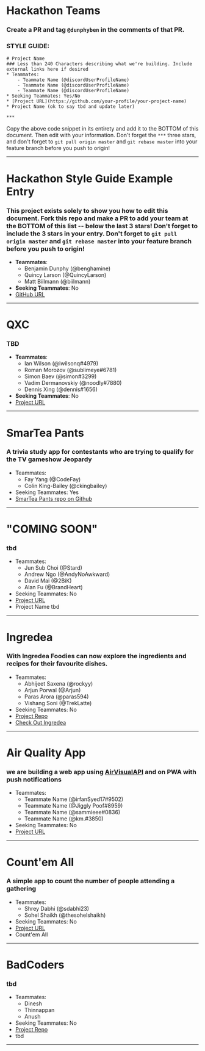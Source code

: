 # Hackathon Teams

### Create a PR and tag `@dunphyben` in the comments of that PR.

### STYLE GUIDE:  

```
# Project Name
### Less than 240 Characters describing what we're building. Include external links here if desired
* Teammates:
    - Teammate Name (@discordUserProfileName)
    - Teammate Name (@discordUserProfileName)
    - Teammate Name (@discordUserProfileName)
* Seeking Teammates: Yes/No
* [Project URL](https://github.com/your-profile/your-project-name)
* Project Name (ok to say tbd and update later)

***
```

Copy the above code snippet in its entirety and add it to the BOTTOM of this document. Then edit with your information. Don't forget the `***` three stars, and don't forget to `git pull origin master` and `git rebase master` into your feature branch before you push to origin!

***

# Hackathon Style Guide Example Entry
### This project exists solely to show you how to edit this document. Fork this repo and make a PR to add your team at the BOTTOM of this list -- below the last 3 stars! Don't forget to include the 3 stars in your entry. Don't forget to `git pull origin master` and `git rebase master` into your feature branch before you push to origin!
* **Teammates**:
  - Benjamin Dunphy (@benghamine)
  - Quincy Larson (@QuincyLarson)
  - Matt Biilmann (@biilmann)
* **Seeking Teammates**: No
* [GitHub URL](https://github.com/your-profile/your-project-name)

***

# QXC
### TBD
- **Teammates**:
  - Ian Wilson (@iwilsonq#4979)
  - Roman Morozov (@sublimeye#6781)
  - Simon Baev (@simon#3299)
  - Vadim Dermanovskiy (@noodly#7880)
  - Dennis Xing (@dennis#1656)
- **Seeking Teammates**: No
- [Project URL](https://github.com/iwilsonq/qxc)

***

# SmarTea Pants
### A trivia study app for contestants who are trying to qualify for the TV gameshow Jeopardy
* Teammates:
    - Fay Yang (@CodeFay)
    - Colin King-Bailey (@ckingbailey)
* Seeking Teammates: Yes
* [SmarTea Pants repo on Github](https://github.com/ckingbailey/smarteapants)

***

# "COMING SOON"
### tbd
* Teammates:
    - Jun Sub Choi (@Stard)
    - Andrew Ngo (@AndyNoAwkward)
    - David Mai (@2BiK)
    - Alan Fu (@BrandHeart)
* Seeking Teammates: No
* [Project URL](https://github.com/Broke-Bois-Club)
* Project Name tbd

***

# Ingredea
### With Ingredea Foodies can now explore the ingredients and recipes for their favourite dishes.
* Teammates:
  - Abhijeet Saxena (@rockyy)
  - Arjun Porwal (@Arjun)
  - Paras Arora (@paras594)
  - Vishang Soni (@TrekLatte)
* Seeking Teammates: No
* [Project Repo](https://github.com/rocky93/ingredea)
* [Check Out Ingredea](https://ingredea.netlify.com/)
***

# Air Quality App
### we are building a web app using [AirVisualAPI](https://www.airvisual.com) and on PWA with push notifications
* Teammates:
    - Teammate Name (@irfanSyed17#9502)
    - Teammate Name (@Jiggly Poof#8959)
    - Teammate Name (@sammieee#0836)
    - Teammate Name (@km.#3850)
* Seeking Teammates: No
* [Project URL](https://github.com/syedirfan7/airqualityApp)
*** 

# Count'em All
### A simple app to count the number of people attending a gathering
* Teammates:
    - Shrey Dabhi (@sdabhi23)
    - Sohel Shaikh (@thesohelshaikh)
* Seeking Teammates: No
* [Project URL](https://github.com/sdabhi23/count-em-all)
* Count'em All

***

# BadCoders
### tbd
* Teammates:
  - Dinesh
  - Thinnappan
  - Anush
* Seeking Teammates: No
* [Project Repo](https://github.com/1532j0004kg/hacks)
* tbd

***

